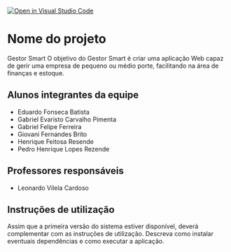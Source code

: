 [![Open in Visual Studio Code](https://classroom.github.com/assets/open-in-vscode-c66648af7eb3fe8bc4f294546bfd86ef473780cde1dea487d3c4ff354943c9ae.svg)](https://classroom.github.com/online_ide?assignment_repo_id=7651151&assignment_repo_type=AssignmentRepo)
# Nome do projeto
Gestor Smart
O objetivo do Gestor Smart é criar uma aplicação Web capaz de gerir uma empresa de pequeno ou médio porte, facilitando na área de finanças e estoque.

## Alunos integrantes da equipe

* Eduardo Fonseca Batista
* Gabriel Evaristo Carvalho Pimenta
* Gabriel Felipe Ferreira
* Giovani Fernandes Brito
* Henrique Feitosa Resende
* Pedro Henrique Lopes Rezende

## Professores responsáveis

* Leonardo Vilela Cardoso
## Instruções de utilização

Assim que a primeira versão do sistema estiver disponível, deverá complementar com as instruções de utilização. Descreva como instalar eventuais dependências e como executar a aplicação.
